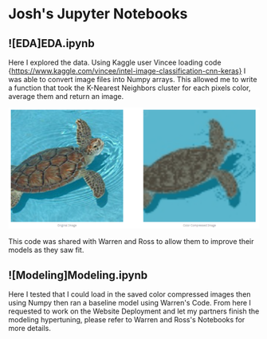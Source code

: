 # Josh's Jupyter Notebooks

## ![EDA]EDA.ipynb

Here I explored the data. Using Kaggle user Vincee loading code {https://www.kaggle.com/vincee/intel-image-classification-cnn-keras} I was able to convert image files into Numpy arrays. This allowed me to write a function that took the K-Nearest Neighbors cluster for each pixels color, average them and return an image.

![Color Compressed Example](../../../images/Color_Compression_Example.PNG)

This code was shared with Warren and Ross to allow them to improve their models as they saw fit.

## ![Modeling]Modeling.ipynb

Here I tested that I could load in the saved color compressed images then using Numpy then ran a baseline model using Warren's Code. From here I requested to work on the Website Deployment and let my partners finish the modeling hypertuning, please refer to Warren and Ross's Notebooks for more details.